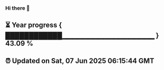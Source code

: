 ### Hi there 👋
⏳ Year progress { ████████████▁▁▁▁▁▁▁▁▁▁▁▁▁▁▁▁▁▁ } 43.09 %
---
⏰ Updated on Sat, 07 Jun 2025 06:15:44 GMT
---
